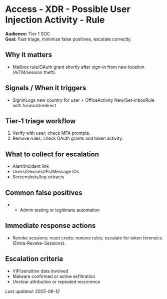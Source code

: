 # Access - XDR - Possible User Injection Activity - Rule

**Audience:** Tier 1 SOC  
**Goal:** Fast triage, minimize false positives, escalate correctly.

## Why it matters
- Mailbox rule/OAuth grant shortly after sign-in from new location (AiTM/session theft).

## Signals / When it triggers
- SigninLogs new country for user + OfficeActivity New/Set-InboxRule with forward/redirect

## Tier‑1 triage workflow
1. Verify with user; check MFA prompts.
2. Remove rules; check OAuth grants and token activity.

## What to collect for escalation
- Alert/Incident link
- Users/Devices/IPs/Message IDs
- Screenshots/log extracts

## Common false positives
- - Admin testing or legitimate automation

## Immediate response actions
- Revoke sessions; reset creds; remove rules; escalate for token forensics (Entra-Revoke-Sessions).

## Escalation criteria
- VIP/sensitive data involved
- Malware confirmed or active exfiltration
- Unclear attribution or repeated recurrence

_Last updated: 2025-08-12_
